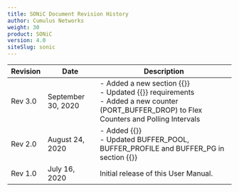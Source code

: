 ```yaml
---
title: SONiC Document Revision History
author: Cumulus Networks
weight: 30
product: SONiC
version: 4.0
siteSlug: sonic
---
```


| Revision | Date | Description |
| -------- | ---- | ----------- |
| Rev 3.0 | September 30, 2020 | - Added a new section {{<link url="Flex-Counters-and-Polling-Intervals/#aggregated-bridge-drops-counters" text="Aggregated Bridge Drops Counters">}}<br />- Updated {{<link url="Fast-Reboot" text="Fast-Reboot">}} requirements<br />- Added a new counter (PORT_BUFFER_DROP) to Flex Counters and Polling Intervals |
| Rev 2.0 | August 24, 2020 | - Added {{<link url="Flex-Counters-and-Polling-Intervals">}}<br />- Updated BUFFER_POOL, BUFFER_PROFILE and BUFFER_PG in section {{<link url="QoS-and-Buffers/#config_db-tables" text="CONFIG_DB Tables">}} |
| Rev 1.0 | July 16, 2020 | Initial release of this User Manual. |

